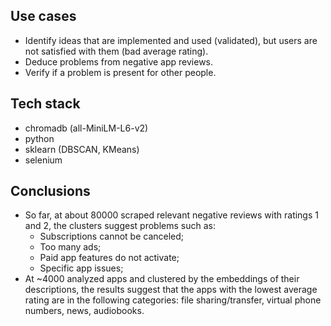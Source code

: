 ## Use cases
- Identify ideas that are implemented and used (validated), but users are not satisfied with them (bad average rating).
- Deduce problems from negative app reviews.
- Verify if a problem is present for other people.

## Tech stack
- chromadb (all-MiniLM-L6-v2)
- python
- sklearn (DBSCAN, KMeans)
- selenium

## Conclusions
- So far, at about 80000 scraped relevant negative reviews with ratings 1 and 2, the clusters suggest problems such as: 
    - Subscriptions cannot be canceled;
    - Too many ads; 
    - Paid app features do not activate;
    - Specific app issues;
- At ~4000 analyzed apps and clustered by the embeddings of their descriptions, the results suggest that the apps with the lowest average rating are in the following categories: file sharing/transfer, virtual phone numbers, news, audiobooks.